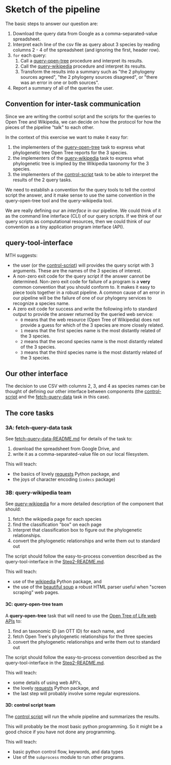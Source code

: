 # Sketch of the pipeline

The basic steps to answer our question are:
  1. Download the query data from Google as a comma-separated-value spreadsheet.
  2. Interpret each line of the csv file as query about 3 species by reading columns 2 - 4
  of the spreadsheet (and ignoring the first, header row).
  3. `for` each query:
      1. Call a [query-open-tree](./query-open-tree-README.md) procedure and interpret
       its results.
      2. Call the [query-wikipedia](./query-wikipedia-README.md) procedure and interpret
       its results.
      3. Transform the results into a summary such as "the 2 phylogeny sources agreed",
       "the 2 phylogeny sources disagreed", or "there was an error in one or both sources".
  4. Report a summary of all of the queries the user.



## Convention for inter-task communication
Since we are writing the control script and the scripts for the queries to Open Tree and
    Wikipedia, we can decide on how the protocol for how the pieces of the pipeline "talk"
    to each other.

In the context of this exercise we want to make it easy for:
  1. the implementers of the [query-open-tree](./query-open-tree-README.md) task to
    express what phylogenetic tree Open Tree reports for the 3 species.
  2. the implementers of the [query-wikipedia](./query-wikipedia-README.md) task to
    express what phylogenetic tree is implied by the Wikipedia taxonomy for the 3 species.
  3. the implementers of the [control-script](./control-script-README.md) task to
    be able to interpret the results of the 2 query tasks.

We need to establish a convention for the query tools to tell the control script the answer, and
    it make sense to use the same convention in the query-open-tree tool and
    the query-wikipedia tool.

We are really defining our an *interface* in our pipeline.
We could think of it as the command line interface (CLI) of our query scripts.
If we think of our query scripts as computational resources, then we could think of our
    convention as a tiny application program interface (API).

## query-tool-interface
MTH suggests:

  * the user (or the [control-script](./control-script-README.md)) 
    will provides the query script with 3 arguments.
    These are the names of the 3 species of interest.
  * A non-zero exit code for the query script if the answer cannot be determined. Non-zero
    exit code for failure of a program is a **very** common convention
    that you should conform to.
    It makes it easy to piece tools together in a robust pipeline.
    A common cause of an error in our pipeline will be the failure of one of our
    phylogeny services to recognize a species name.
  * A zero exit code for success and write the following info to standard output to
    provide the answer returned by the queried web service:
    * `0` means that the web resource (Open Tree of Wikipedia) does not provide a guess
        for which of the 3 species are more closely related.
    * `1` means that the first species name is the most distantly related of the 3 species.
    * `2` means that the second species name is the most distantly related of the 3 species.
    * `3` means that the third species name is the most distantly related of the 3 species.

## Our other interface
The decision to use CSV with columns 2, 3, and 4 as species names can be thought of 
    defining our other interface between components (the 
    [control-script](./control-script-README.md)
    and the [fetch-query-data](fetch-query-data-README.md) task in this case).


## The core tasks

### 3A: fetch-query-data task
See [fetch-query-data-README.md](./fetch-query-data-README.md) for details of the task
to:
  1. download the spreadsheet from Google Drive, and
  2. write it as a comma-separated-value file on our local filesystem.


This will teach:
  * the basics of lovely [requests](http://docs.python-requests.org/en/master/) Python package, and
  * the joys of character encoding (`codecs` package)


### 3B: query-wikipedia team
See [query-wikipedia](./query-wikipedia-README.md) for a more detailed description
 of the component that should:
 1. fetch the wikipedia page for each species
 2. find the classification "box" on each page
 3. interpret that classification box to figure out the phylogenetic relationships.
 4. convert the phylogenetic relationships and write them out to standard out

The script should follow the easy-to-process convention
  described as the query-tool-interface in 
  the [Step2-README.md](./Step2-README.md#query-tool-interface).

This will teach:
  * use of the  [wikipedia](https://wikipedia.readthedocs.io/en/latest/) Python package, and
  * the use of the [beautiful soup](https://www.crummy.com/software/BeautifulSoup/) a robust
  HTML parser useful when "screen scraping" web pages.



#### 3C: query-open-tree team
A **query-open-tree** task that will need to use the
    [Open Tree of Life web APIs](https://github.com/OpenTreeOfLife/germinator/wiki/Open-Tree-of-Life-Web-APIs)
    to:
  1. find an taxonomic ID (an OTT ID) for each name, and
  2. fetch Open Tree's phylogenetic relationships for the three species
  3. convert the phylogenetic relationships and write them out to standard out

The script should follow the easy-to-process convention
  described as the query-tool-interface in 
  the [Step2-README.md](./Step2-README.md#query-tool-interface).

This will teach:
  * some details of using web API's,
  * the lovely [requests](http://docs.python-requests.org/en/master/) Python package, and
  * the last step will probably involve some regular expressions.



#### 3D: control script team
The [control script](./control-script-README.md) will run the whole pipeline and summarizes the
    results.


This will probably be the most basic python programming. So it might be
    a good choice if you have not done any programming.


This will teach:
  * basic python control flow, keywords, and data types
  * Use of the `subprocess` module to run other programs.

